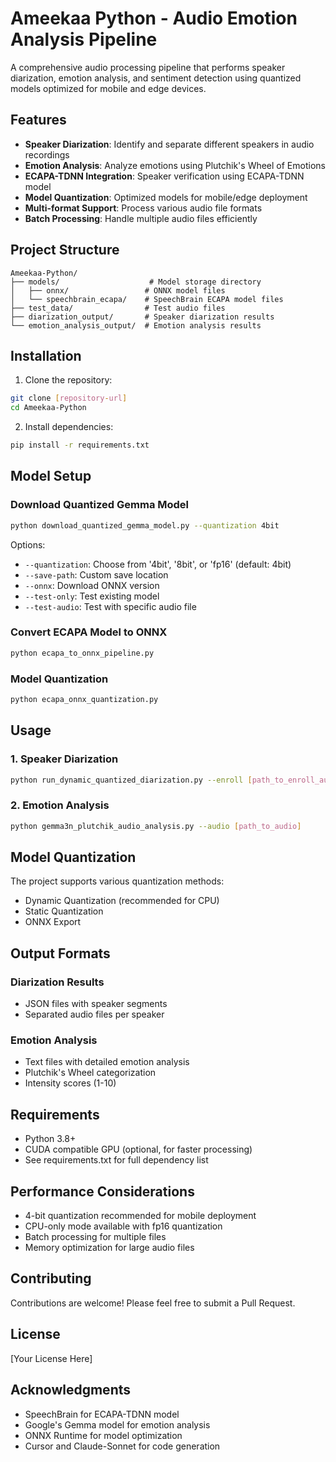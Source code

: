 # Ameekaa Python - Audio Emotion Analysis Pipeline

A comprehensive audio processing pipeline that performs speaker diarization, emotion analysis, and sentiment detection using quantized models optimized for mobile and edge devices.

## Features

- **Speaker Diarization**: Identify and separate different speakers in audio recordings
- **Emotion Analysis**: Analyze emotions using Plutchik's Wheel of Emotions
- **ECAPA-TDNN Integration**: Speaker verification using ECAPA-TDNN model
- **Model Quantization**: Optimized models for mobile/edge deployment
- **Multi-format Support**: Process various audio file formats
- **Batch Processing**: Handle multiple audio files efficiently

## Project Structure

```
Ameekaa-Python/
├── models/                    # Model storage directory
│   ├── onnx/                 # ONNX model files
│   └── speechbrain_ecapa/    # SpeechBrain ECAPA model files
├── test_data/                # Test audio files
├── diarization_output/       # Speaker diarization results
└── emotion_analysis_output/  # Emotion analysis results
```

## Installation

1. Clone the repository:
```bash
git clone [repository-url]
cd Ameekaa-Python
```

2. Install dependencies:
```bash
pip install -r requirements.txt
```

## Model Setup

### Download Quantized Gemma Model
```bash
python download_quantized_gemma_model.py --quantization 4bit
```

Options:
- `--quantization`: Choose from '4bit', '8bit', or 'fp16' (default: 4bit)
- `--save-path`: Custom save location
- `--onnx`: Download ONNX version
- `--test-only`: Test existing model
- `--test-audio`: Test with specific audio file

### Convert ECAPA Model to ONNX
```bash
python ecapa_to_onnx_pipeline.py
```

### Model Quantization
```bash
python ecapa_onnx_quantization.py
```

## Usage

### 1. Speaker Diarization
```bash
python run_dynamic_quantized_diarization.py --enroll [path_to_enroll_audio] --meeting [path_to_meeting_audio] --output [path_to_output_audio] --name [user_name]
```

### 2. Emotion Analysis
```bash
python gemma3n_plutchik_audio_analysis.py --audio [path_to_audio]
```

## Model Quantization

The project supports various quantization methods:
- Dynamic Quantization (recommended for CPU)
- Static Quantization
- ONNX Export

## Output Formats

### Diarization Results
- JSON files with speaker segments
- Separated audio files per speaker

### Emotion Analysis
- Text files with detailed emotion analysis
- Plutchik's Wheel categorization
- Intensity scores (1-10)

## Requirements

- Python 3.8+
- CUDA compatible GPU (optional, for faster processing)
- See requirements.txt for full dependency list

## Performance Considerations

- 4-bit quantization recommended for mobile deployment
- CPU-only mode available with fp16 quantization
- Batch processing for multiple files
- Memory optimization for large audio files

## Contributing

Contributions are welcome! Please feel free to submit a Pull Request.

## License

[Your License Here]

## Acknowledgments

- SpeechBrain for ECAPA-TDNN model
- Google's Gemma model for emotion analysis
- ONNX Runtime for model optimization
- Cursor and Claude-Sonnet for code generation  

